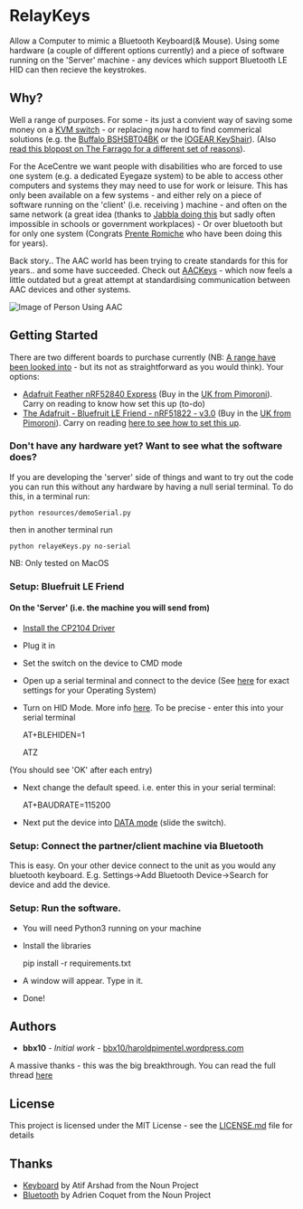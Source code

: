 # RelayKeys

Allow a Computer to mimic a Bluetooth Keyboard(& Mouse). Using some hardware (a couple of different options currently) and a piece of software running on the 'Server' machine - any devices which support Bluetooth LE HID can then recieve the keystrokes.

## Why?

Well a range of purposes. For some - its just a convient way of saving some money on a [KVM switch](https://en.wikipedia.org/wiki/KVM_switch) - or replacing now hard to find commerical solutions (e.g. the [Buffalo BSHSBT04BK](http://buffalo.jp/product/peripheral/wireless-adapter/bshsbt04bk/) or the [IOGEAR KeyShair](https://www.iogear.com/product/GKMB02)). (Also [read this blopost on The Farrago for a different set of reasons](https://haroldpimentel.wordpress.com/2016/09/08/bluetooth-keyboard-switch-with-arduino/)). 

For the AceCentre we want people with disabilities who are forced to use one system (e.g. a dedicated Eyegaze system) to be able to access other computers and systems they may need to use for work or leisure. This has only been available on a few systems - and either rely on a piece of software running on the 'client' (i.e. receiving ) machine - and often on the same network (a great idea (thanks to [Jabbla doing this](http://jabblasoft.com) but sadly often impossible in schools or government workplaces) - Or over bluetooth but for only one system (Congrats [Prente Romiche](http://prentrom.com) who have been doing this for years). 

Back story.. The AAC world has been trying to create standards for this for years.. and some have succeeded. Check out [AACKeys](https://aacinstitute.org/aac-keys/) - which now feels a little outdated but a great attempt at standardising communication between AAC devices and other systems. 

![Image of Person Using AAC](https://acecentre.org.uk/wp-content/uploads/2017/05/Helping-children-with-AAC-needs-1280x492.jpg)


## Getting Started

There are two different boards to purchase currently (NB: [A range have been looked into](https://forums.adafruit.com/viewtopic.php?f=53&t=145081&start=15) - but its not as straightforward as you would think). Your options:

- [Adafruit Feather nRF52840 Express](https://www.adafruit.com/product/4062) (Buy in the [UK from Pimoroni](https://shop.pimoroni.com/products/adafruit-feather-nrf52840-express)). Carry on reading to know how set this up (to-do)
- [The Adafruit - Bluefruit LE Friend - nRF51822 - v3.0](https://www.adafruit.com/product/2267) (Buy in the [UK from Pimoroni](https://shop.pimoroni.com/products/adafruit-bluefruit-le-friend-ble-4-0-nrf51822-v1-0#description)). Carry on reading [here to see how to set this up](#setup-bluefruit-le-friend). 


### Don't have any hardware yet? Want to see what the software does?

If you are developing the 'server' side of things and want to try out the code you can run this without any hardware by having a null serial terminal. To do this, in a terminal run:

	python resources/demoSerial.py

then in another terminal run

	python relayeKeys.py no-serial

NB: Only tested on MacOS

### Setup: Bluefruit LE Friend 

#### On the 'Server' (i.e. the machine you will send from)

- [Install the CP2104 Driver](https://www.silabs.com/products/development-tools/software/usb-to-uart-bridge-vcp-drivers)
- Plug it in
- Set the switch on the device to CMD mode
- Open up a serial terminal and connect to the device (See [here](https://learn.adafruit.com/introducing-adafruit-ble-bluetooth-low-energy-friend/terminal-settings#terraterm-windows-5-2) for exact settings for your Operating System)
- Turn on HID Mode. More info [here](https://learn.adafruit.com/introducing-adafruit-ble-bluetooth-low-energy-friend/ble-services#at-plus-blehiden-14-31). To be precise - enter this into your serial terminal

	AT+BLEHIDEN=1
	
	ATZ 

(You should see 'OK' after each entry)

- Next change the default speed. i.e. enter this in your serial terminal:

	AT+BAUDRATE=115200

- Next put the device into [DATA mode](https://learn.adafruit.com/introducing-adafruit-ble-bluetooth-low-energy-friend/uart-test#blefriend-configuration-6-3) (slide the switch). 


### Setup: Connect the partner/client machine via Bluetooth

This is easy. On your other device connect to the unit as you would any bluetooth keyboard. E.g. Settings->Add Bluetooth Device->Search for device and add the device. 


### Setup: Run the software. 

- You will need Python3 running on your machine
- Install the libraries 

	pip install -r requirements.txt

- A window will appear. Type in it. 
- Done! 


## Authors

* **bbx10** - *Initial work* - [bbx10/haroldpimentel.wordpress.com](https://haroldpimentel.wordpress.com/2016/09/08/bluetooth-keyboard-switch-with-arduino/)

A massive thanks - this was the big breakthrough. You can read the full thread [here](https://forums.adafruit.com/viewtopic.php?f=53&t=145081&start=15)


## License

This project is licensed under the MIT License - see the [LICENSE.md](LICENSE.md) file for details


## Thanks

- [Keyboard](https://thenounproject.com/search/?q=keyboard&i=1442359) by Atif Arshad from the Noun Project
- [Bluetooth](https://thenounproject.com/search/?q=bluetooth&i=1678456) by Adrien Coquet from the Noun Project